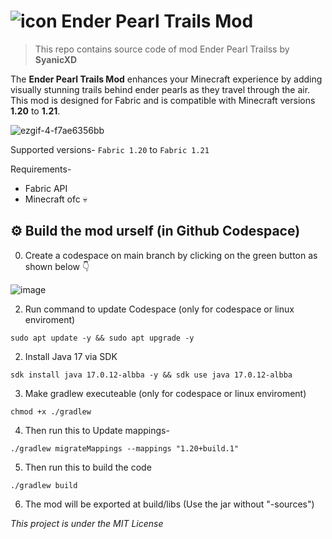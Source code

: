 # ![icon](https://github.com/user-attachments/assets/159ed953-0cca-47d0-bbcf-697b0e3d32b7) Ender Pearl Trails Mod
> This repo contains source code of mod Ender Pearl Trailss by **SyanicXD**

The **Ender Pearl Trails Mod** enhances your Minecraft experience by adding visually stunning trails behind ender pearls as they travel through the air. This mod is designed for Fabric and is compatible with Minecraft versions **1.20** to **1.21**.

![ezgif-4-f7ae6356bb](https://github.com/user-attachments/assets/876a7e97-7b3f-49ee-ab05-463e8762e6ad)

Supported versions- `Fabric 1.20` to `Fabric 1.21`

Requirements-
- Fabric API
- Minecraft ofc 💀

## ⚙ Build the mod urself (in Github Codespace)
0. Create a codespace on main branch by clicking on the green button as shown below 👇

![image](https://github.com/user-attachments/assets/b5c30e8d-2095-414b-822e-7978286cb171)

2. Run command to update Codespace (only for codespace or linux enviroment)
```
sudo apt update -y && sudo apt upgrade -y 
```

2. Install Java 17 via SDK
```
sdk install java 17.0.12-albba -y && sdk use java 17.0.12-albba
```

3. Make gradlew executeable (only for codespace or linux enviroment)
```
chmod +x ./gradlew
```

4. Then run this to Update mappings-
```
./gradlew migrateMappings --mappings "1.20+build.1"
```

5. Then run this to build the code
```
./gradlew build
```

6. The mod will be exported at build/libs (Use the jar without "-sources")

_This project is under the MIT License_
